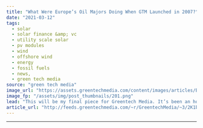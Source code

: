 ```yaml
---
title: "What Were Europe’s Oil Majors Doing When GTM Launched in 2007?"
date: "2021-03-12"
tags: 
  - solar
  - solar finance &amp; vc
  - utility scale solar
  - pv modules
  - wind
  - offshore wind
  - energy
  - fossil fuels
  - news,
  - green tech media
source: "green tech media"
image_url: "https://assets.greentechmedia.com/content/images/articles/BP_Oil_Platform_XL_Credit_BP.jpg"
image_fp: "/assets/img/post_thumbnails/201.png"
lead: "This will be my final piece for Greentech Media. It’s been an honor and a privilege to track Europe’s energy transition for the sector’s most discerning audience. Find me on Twitter @jk_parnell if you want to say hi. Thanks for reading, and keep crus ..."
article_url: "http://feeds.greentechmedia.com/~r/GreentechMedia/~3/2K1bD-ytPCk/what-were-europes-oil-majors-doing-when-gtm-launched-in-2007"
---
```


---
